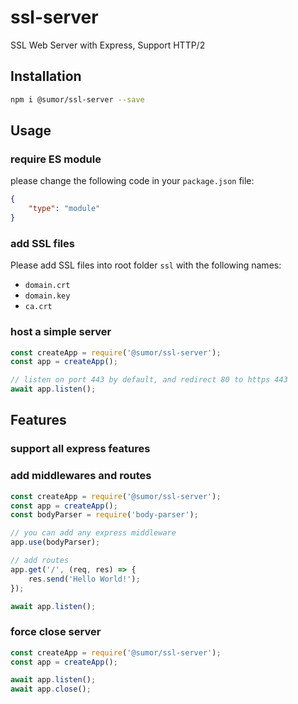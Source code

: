 # ssl-server
SSL Web Server with Express, Support HTTP/2

## Installation
```bash
npm i @sumor/ssl-server --save
```

## Usage

### require ES module
please change the following code in your ```package.json``` file:
```json
{
    "type": "module"
}
```

### add SSL files
Please add SSL files into root folder ```ssl``` with the following names:
- ```domain.crt```
- ```domain.key```
- ```ca.crt```

### host a simple server

```javascript
const createApp = require('@sumor/ssl-server');
const app = createApp();

// listen on port 443 by default, and redirect 80 to https 443
await app.listen();
```

## Features

### support all express features

### add middlewares and routes

```javascript
const createApp = require('@sumor/ssl-server');
const app = createApp();
const bodyParser = require('body-parser');

// you can add any express middleware
app.use(bodyParser);

// add routes
app.get('/', (req, res) => {
    res.send('Hello World!');
});

await app.listen();
```

### force close server

```javascript
const createApp = require('@sumor/ssl-server');
const app = createApp();

await app.listen();
await app.close();
```